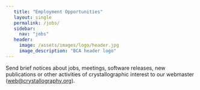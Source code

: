 ```yaml
---
   title: "Employment Opportunities"
   layout: single
   permalink: /jobs/
   sidebar:
     nav: "jobs"
   header:
     image: /assets/images/logo/header.jpg
     image_description: "BCA header logo"
---
```



Send brief notices about jobs, meetings, software releases, new publications or other activities of crystallographic interest to our webmaster (web@crystallography.org).